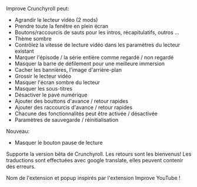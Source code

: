 Improve Crunchyroll peut:
 - Agrandir le lecteur vidéo (2 mods)
 - Prendre toute la fenêtre en plein écran
 - Boutons/raccourcis de sauts pour les intros, récapitulatifs, outros ...
 - Thème sombre
 - Contrôlez la vitesse de lecture vidéo dans les paramètres du lecteur existant
 - Marquer l'épisode / la série entière comme regardé / non regardé
 - Masquer la barre de défilement pour une meilleure immersion
 - Cacher les bannières, l'image d'arrière-plan
 - Grossir le lecteur vidéo
 - Masquer l'écran sombre du lecteur
 - Masquer les sous-titres
 - Désactiver le pavé numérique
 - Ajouter des bouttons d'avance / retour rapides
 - Ajouter des raccourcis d'avance / retour rapides
 - Chacune des fonctionnalités peut être activée / désactivée
 - Paramètres de sauvegarde / réinitialisation

Nouveau:
- Masquer le bouton pause de lecture

Supporte la version bêta de Crunchyroll.
Les retours sont les bienvenus!
Les traductions sont effectuées avec google translate, elles peuvent contenir des erreurs.

Nom de l'extension et popup inspirés par l'extension Improve YouTube !
